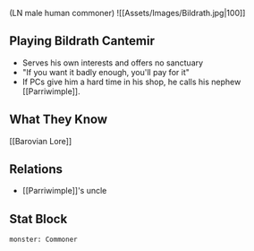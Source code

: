 (LN male human commoner)
![[Assets/Images/Bildrath.jpg|100]]
## Playing Bildrath Cantemir
- Serves his own interests and offers no sanctuary
- "If you want it badly enough, you'll pay for it"
- If PCs give him a hard time in his shop, he calls his nephew [[Parriwimple]].
## What They Know
[[Barovian Lore]]
## Relations
- [[Parriwimple]]'s uncle
## Stat Block

```statblock
monster: Commoner
```

```dataviewjs
```